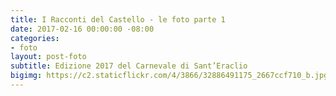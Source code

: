```yaml
---
title: I Racconti del Castello - le foto parte 1
date: 2017-02-16 00:00:00 -08:00
categories:
- foto
layout: post-foto
subtitle: Edizione 2017 del Carnevale di Sant’Eraclio
bigimg: https://c2.staticflickr.com/4/3866/32886491175_2667ccf710_b.jpg
---
```


<div class="flickr-album-contaier" data-photoset="72157678490959001"></div>
